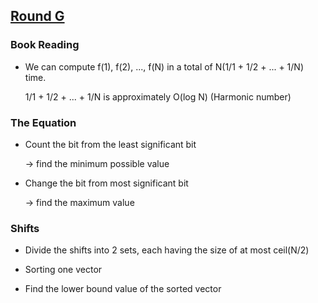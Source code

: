 ## [Round G](https://codingcompetitions.withgoogle.com/kickstart/round/0000000000050edd)

### Book Reading

- We can compute f(1), f(2), ..., f(N) in a total of N(1/1 + 1/2 + ... + 1/N) time.

   1/1 + 1/2 + ... + 1/N is approximately O(log N) (Harmonic number)

### The Equation
- Count the bit from the least significant bit

  -> find the minimum possible value

- Change the bit from most significant bit

  -> find the maximum value

### Shifts

- Divide the shifts into 2 sets, each having the size of at most ceil(N/2)

- Sorting one vector

- Find the lower bound value of the sorted vector
